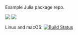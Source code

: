 Example Julia package repo.

[![](https://img.shields.io/badge/docs-stable-blue.svg)](https://visr.github.io/Example.jl/stable)
[![](https://img.shields.io/badge/docs-dev-blue.svg)](https://visr.github.io/Example.jl/dev)

Linux and macOS: [![Build Status](https://travis-ci.org/visr/Example.jl.svg?branch=master)](https://travis-ci.org/visr/Example.jl)
